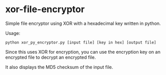 # xor-file-encryptor

Simple file encryptor using XOR with a hexadecimal key written in python.

Usage:
~~~
python xor_py_encryptor.py [input file] [key in hex] [output file]
~~~

Since this uses XOR for encryption, you can use the encryption key on an encrypted file to decrypt an encrypted file.

It also displays the MD5 checksum of the input file.
